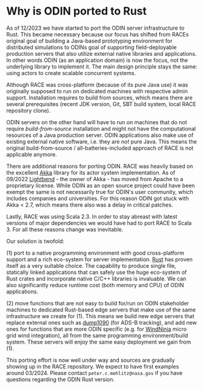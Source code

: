 # Why is ODIN ported to Rust

As of 12/2023 we have started to port the ODIN server infrastructure to Rust. This became necessary
because our focus has shifted from RACEs original goal of building a Java-based prototyping environment for 
distributed simulations to ODINs goal of supporting field-deployable production servers that also utilize external 
native libraries and applications. In other words ODIN (as an application domain) is now the focus, not the
underlying library to implement it. The main design principle stays the same: using actors to create scalable
concurrent systems.

Although RACE was cross-platform (because of its pure Java use) it was originally supposed to run on dedicated
machines with respective admin support. Installation requires to build from sources, which means there are several
prerequisites (recent JDK version, Git, SBT build system, local RACE repository clone). 

ODIN servers on the other hand will have to run on machines that do not require *build-from-source* installation and might
not have the computational resources of a Java production server. ODIN applications also make use of existing external
native software, i.e. they are *not* pure Java. This means the original build-from-source / all-batteries-included approach
of RACE is not applicable anymore.

There are additional reasons for porting ODIN. RACE was heavily based on the excellent [Akka](https://akka.io/) library 
for its actor system implementation. As of 09/2022 [Lightbend](https://www.lightbend.com/) - the owner of Akka - has 
moved from Apache to a proprietary license. While ODIN as an open source project could have been exempt the same
is not necessarily true for ODIN's user community, which includes companies and universities. For this reason ODIN got
stuck with Akka < 2.7, which means there also was a delay in critical patches.

Lastly, RACE was using Scala 2.3. In order to stay abreast with latest versions of major dependencies we would have
had to port RACE to Scala 3. For all these reasons change was inevitable.

Our solution is twofold:

(1) port to a native programming environment with good cross-platform support and a rich eco-system for server
implementation. [Rust](https://www.rust-lang.org/) has proven itself as a very suitable choice. The capability to
produce single file, statically linked applications that can safely use the huge eco-system of Rust crates
and incorporate native C/C++ libraries is invaluable. We can also significantly reduce runtime cost (both memory
and CPU) of ODIN applications.

(2) move functions that are not easy to build for/run on ODIN stakeholder machines to dedicated Rust-based edge servers
that make use of the same infrastructure we create for (1). This means we build new edge servers that replace
external ones such as [dump1090](https://github.com/flightaware/dump1090) (for ADS-B tracking), and add new ones for
functions that are more ODIN specific (e.g. for [WindNinja](https://www.firelab.org/project/windninja) micro grid wind
integration), all from the same programming environment/build system. These servers will enjoy the same easy
deployment we gain from (1).

This porting effort is now well under way and sources are gradually showing up in the RACE repository. We expect to have
first examples around 03/2024. Please contact `peter.c.mehlitz@nasa.gov` if you have questions regarding the ODIN
Rust version.

